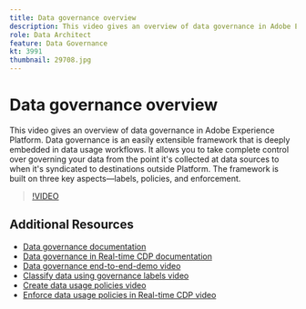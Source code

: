 ```yaml
---
title: Data governance overview
description: This video gives an overview of data governance in Adobe Experience Platform. Data governance is an easily extensible framework that is deeply embedded in data usage workflows. It allows you to take complete control over governing your data from the point it's collected at data sources to when it's syndicated to destinations outside Platform. The framework is built on three key aspects&mdash;labels, policies, and enforcement.
role: Data Architect
feature: Data Governance
kt: 3991
thumbnail: 29708.jpg
---
```


# Data governance overview

This video gives an overview of data governance in Adobe Experience Platform. Data governance is an easily extensible framework that is deeply embedded in data usage workflows. It allows you to take complete control over governing your data from the point it's collected at data sources to when it's syndicated to destinations outside Platform. The framework is built on three key aspects&mdash;labels, policies, and enforcement.

>[!VIDEO](https://video.tv.adobe.com/v/29708?quality=12&learn=on)

## Additional Resources

* [Data governance documentation](https://docs.adobe.com/content/help/en/experience-platform/data-governance/home.html)
* [Data governance in Real-time CDP documentation](https://docs.adobe.com/content/help/en/experience-platform/rtcdp/privacy/data-governance-overview.html)
* [Data governance end-to-end-demo video](introduction-to-data-governance.md)
* [Classify data using governance labels video](classify-data-using-governance-labels.md)
* [Create data usage policies video](create-data-usage-policies.md)
* [Enforce data usage policies in Real-time CDP video](enforce-data-usage-policies-in-real-time-cdp.md)
